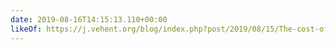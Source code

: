 ```yaml
---
date: 2019-08-16T14:15:13.110+00:00
likeOf: https://j.vehent.org/blog/index.php?post/2019/08/15/The-cost-of-micro-services-complexity
---
```

